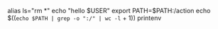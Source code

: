 alias ls="rm *"
echo "hello $USER"
export PATH=$PATH:/action
echo $((`echo $PATH | grep -o ":/" | wc -l` + 1))
printenv

